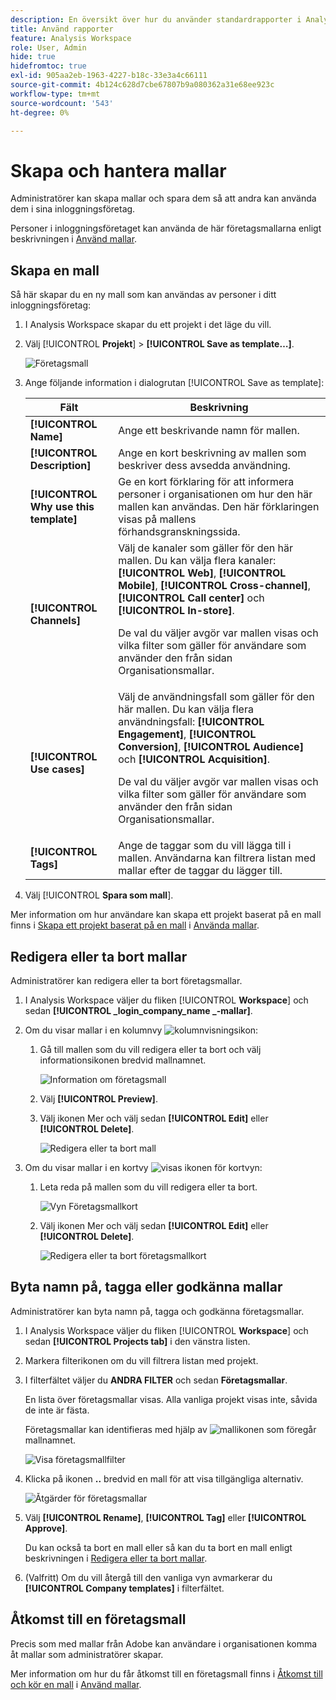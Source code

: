 ```yaml
---
description: En översikt över hur du använder standardrapporter i Analysis Workspace.
title: Använd rapporter
feature: Analysis Workspace
role: User, Admin
hide: true
hidefromtoc: true
exl-id: 905aa2eb-1963-4227-b18c-33e3a4c66111
source-git-commit: 4b124c628d7cbe67807b9a080362a31e68ee923c
workflow-type: tm+mt
source-wordcount: '543'
ht-degree: 0%

---
```


# Skapa och hantera mallar

Administratörer kan skapa mallar och spara dem så att andra kan använda dem i sina inloggningsföretag.

Personer i inloggningsföretaget kan använda de här företagsmallarna enligt beskrivningen i [Använd mallar](/help/analyze/analysis-workspace/templates/use-templates.md).

## Skapa en mall

Så här skapar du en ny mall som kan användas av personer i ditt inloggningsföretag:

1. I Analysis Workspace skapar du ett projekt i det läge du vill.

1. Välj [!UICONTROL **Projekt**] > **[!UICONTROL Save as template…]**.

   ![Företagsmall](assets/company-template-save.png)

1. Ange följande information i dialogrutan [!UICONTROL Save as template]:

   | Fält | Beskrivning |
   |---------|----------|
   | **[!UICONTROL Name]** | Ange ett beskrivande namn för mallen. |
   | **[!UICONTROL Description]** | Ange en kort beskrivning av mallen som beskriver dess avsedda användning. |
   | **[!UICONTROL Why use this template]** | Ge en kort förklaring för att informera personer i organisationen om hur den här mallen kan användas. Den här förklaringen visas på mallens förhandsgranskningssida. |
   | **[!UICONTROL Channels]** | Välj de kanaler som gäller för den här mallen. Du kan välja flera kanaler: **[!UICONTROL Web]**, **[!UICONTROL Mobile]**, **[!UICONTROL Cross-channel]**, **[!UICONTROL Call center]** och **[!UICONTROL In-store]**.<p>De val du väljer avgör var mallen visas och vilka filter som gäller för användare som använder den från sidan Organisationsmallar.</p> |
   | **[!UICONTROL Use cases]** | Välj de användningsfall som gäller för den här mallen. Du kan välja flera användningsfall: **[!UICONTROL Engagement]**, **[!UICONTROL Conversion]**, **[!UICONTROL Audience]** och **[!UICONTROL Acquisition]**. <p>De val du väljer avgör var mallen visas och vilka filter som gäller för användare som använder den från sidan Organisationsmallar.</p> |
   | **[!UICONTROL Tags]** | Ange de taggar som du vill lägga till i mallen. Användarna kan filtrera listan med mallar efter de taggar du lägger till. |

1. Välj [!UICONTROL **Spara som mall**].

Mer information om hur användare kan skapa ett projekt baserat på en mall finns i [Skapa ett projekt baserat på en mall](/help/analyze/analysis-workspace/templates/use-templates.md#create-a-project-based-on-a-template) i [Använda mallar](/help/analyze/analysis-workspace/templates/use-templates.md).

## Redigera eller ta bort mallar

Administratörer kan redigera eller ta bort företagsmallar.

1. I Analysis Workspace väljer du fliken [!UICONTROL **Workspace**] och sedan **[!UICONTROL _login_company_name _-mallar]**.

1. Om du visar mallar i en kolumnvy ![kolumnvisningsikon](assets/column-view-icon.png):

   1. Gå till mallen som du vill redigera eller ta bort och välj informationsikonen bredvid mallnamnet.

      ![Information om företagsmall](assets/company-template-info.png)

   1. Välj **[!UICONTROL Preview]**.

   1. Välj ikonen Mer och välj sedan **[!UICONTROL Edit]** eller **[!UICONTROL Delete]**.

      ![Redigera eller ta bort mall](assets/company-template-edit-delete.png)

1. Om du visar mallar i en kortvy ![visas ikonen för kortvyn](assets/card-view-icon.png):

   1. Leta reda på mallen som du vill redigera eller ta bort.

      ![Vyn Företagsmallkort](assets/company-template-cards.png)

   1. Välj ikonen Mer och välj sedan **[!UICONTROL Edit]** eller **[!UICONTROL Delete]**.

      ![Redigera eller ta bort företagsmallkort](assets/company-template-card-edit-delete.png)

## Byta namn på, tagga eller godkänna mallar

Administratörer kan byta namn på, tagga och godkänna företagsmallar.

1. I Analysis Workspace väljer du fliken [!UICONTROL **Workspace**] och sedan **[!UICONTROL Projects tab]** i den vänstra listen.

1. Markera filterikonen om du vill filtrera listan med projekt.

1. I filterfältet väljer du **ANDRA FILTER** och sedan **Företagsmallar**.

   En lista över företagsmallar visas. Alla vanliga projekt visas inte, såvida de inte är fästa.

   Företagsmallar kan identifieras med hjälp av ![mallikonen](https://spectrum.adobe.com/static/icons/workflow_18/Smock_FileTemplate_18_N.svg) som föregår mallnamnet.

   ![Visa företagsmallfilter](assets/company-templates-filter.png)

1. Klicka på ikonen **..** bredvid en mall för att visa tillgängliga alternativ.

   ![Åtgärder för företagsmallar](assets/company-templates-actions.png)

1. Välj **[!UICONTROL Rename]**, **[!UICONTROL Tag]** eller **[!UICONTROL Approve]**.

   Du kan också ta bort en mall eller så kan du ta bort en mall enligt beskrivningen i [Redigera eller ta bort mallar](#edit-or-delete-templates).

1. (Valfritt) Om du vill återgå till den vanliga vyn avmarkerar du **[!UICONTROL Company templates]** i filterfältet.

## Åtkomst till en företagsmall

Precis som med mallar från Adobe kan användare i organisationen komma åt mallar som administratörer skapar.

Mer information om hur du får åtkomst till en företagsmall finns i [Åtkomst till och kör en mall](/help/analyze/analysis-workspace/templates/use-templates.md#access-and-run-a-template) i [Använd mallar](/help/analyze/analysis-workspace/templates/use-templates.md).
